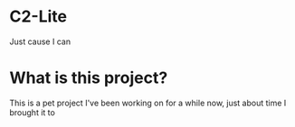 # C2-Lite
Just cause I can

# What is this project?

This is a pet project I've been working on for a while now, just about time I brought it to 